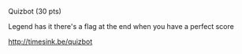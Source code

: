  Quizbot (30 pts)

Legend has it there's a flag at the end when you have a perfect score

http://timesink.be/quizbot

